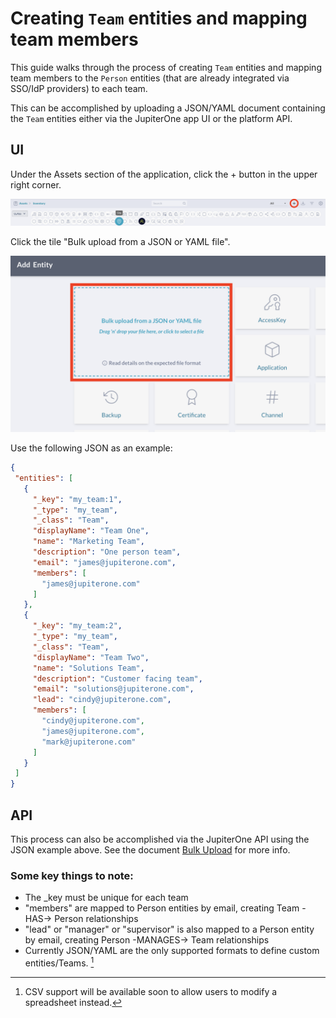 # Creating `Team` entities and mapping team members
 
This guide walks through the process of creating `Team` entities and mapping 
team members to the `Person` entities (that are already integrated via SSO/IdP 
providers) to each team.

This can be accomplished by uploading a JSON/YAML document containing the
`Team` entities either via the JupiterOne app UI or the platform API.

## UI 

Under the Assets section of the application, click the + button in the upper right corner.

![add-asset](../assets/add-asset.png)

Click the tile "Bulk upload from a JSON or YAML file".

![bulk-upload](../assets/bulk-upload.png)

 Use the following JSON as an example:

```json
{
 "entities": [
   {
     "_key": "my_team:1",
     "_type": "my_team",
     "_class": "Team",
     "displayName": "Team One",
     "name": "Marketing Team",
     "description": "One person team",
     "email": "james@jupiterone.com",
     "members": [
       "james@jupiterone.com"
     ]
   },
   {
     "_key": "my_team:2",
     "_type": "my_team",
     "_class": "Team",
     "displayName": "Team Two",
     "name": "Solutions Team",
     "description": "Customer facing team",
     "email": "solutions@jupiterone.com",
     "lead": "cindy@jupiterone.com",
     "members": [
       "cindy@jupiterone.com",
       "james@jupiterone.com",
       "mark@jupiterone.com"
     ]
   }
 ]
}
```

## API

This process can also be accomplished via the JupiterOne API using the JSON example above. 
See the document [Bulk Upload][bulk-upload-api] for more info.

### Some key things to note:

- The _key must be unique for each team
- "members" are mapped to Person entities by email, creating Team -HAS-> Person relationships
- "lead" or "manager" or "supervisor" is also mapped to a Person 
entity by email, creating Person -MANAGES-> Team relationships
- Currently JSON/YAML are the only supported formats to define custom entities/Teams. [^1]

[^1]: CSV support will be available soon to allow users to modify a spreadsheet instead.

[bulk-upload-api]: ./schemas/bulk-upload.md
